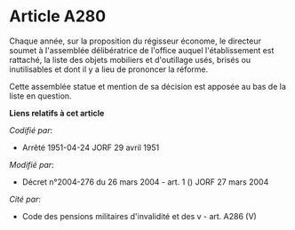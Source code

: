# Article A280

Chaque année, sur la proposition du régisseur économe, le directeur soumet à l'assemblée délibératrice de l'office auquel
l'établissement est rattaché, la liste des objets mobiliers et d'outillage usés, brisés ou inutilisables et dont il y a lieu
de prononcer la réforme.

Cette assemblée statue et mention de sa décision est apposée au bas de la liste en question.

**Liens relatifs à cet article**

_Codifié par_:

  - Arrêté 1951-04-24 JORF 29 avril 1951

_Modifié par_:

  - Décret n°2004-276 du 26 mars 2004 - art. 1 () JORF 27 mars 2004

_Cité par_:

  - Code des pensions militaires d'invalidité et des v - art. A286 (V)
